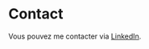 # Contact

Vous pouvez me contacter via [LinkedIn]([https://linkedin.com/in/votreprofil](https://www.linkedin.com/in/oc%C3%A9ane-hillairet-a11076205/)).
